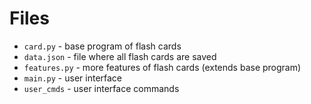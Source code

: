 # Files
- `card.py` - base program of flash cards
- `data.json` - file where all flash cards are saved
- `features.py` - more features of flash cards (extends base program)
- `main.py` - user interface
- `user_cmds` - user interface commands
